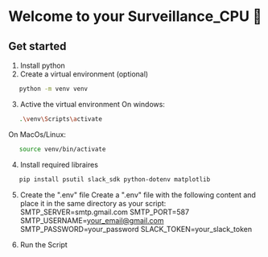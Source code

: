 # Welcome to your Surveillance_CPU 👋

## Get started
1. Install python 
2. Create a virtual environment (optional)
```bash
   python -m venv venv
   ```
3. Active the virtual environment
On windows:
```bash
   .\venv\Scripts\activate
   ```
On MacOs/Linux:
```bash
   source venv/bin/activate
   ```
4. Install required libraires
```bash
   pip install psutil slack_sdk python-dotenv matplotlib
   ```

5. Create the ".env" file
Create a ".env" file with the following content and place it in the same directory as your script:
SMTP_SERVER=smtp.gmail.com
SMTP_PORT=587
SMTP_USERNAME=your_email@gmail.com
SMTP_PASSWORD=your_password
SLACK_TOKEN=your_slack_token

6. Run the Script



